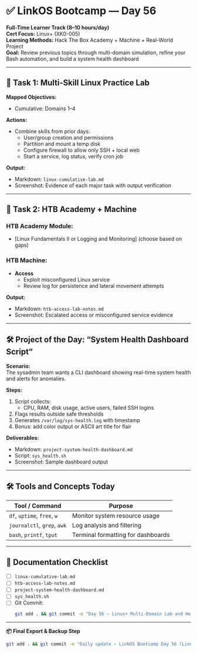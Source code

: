 # ✅ LinkOS Bootcamp — Day 56

**Full-Time Learner Track (8–10 hours/day)**  
**Cert Focus:** Linux+ (XK0-005)  
**Learning Methods:** Hack The Box Academy + Machine + Real-World Project  
**Goal:** Review previous topics through multi-domain simulation, refine your Bash automation, and build a system health dashboard

---

## 🔁 Task 1: Multi-Skill Linux Practice Lab

**Mapped Objectives:**  
- Cumulative: Domains 1–4

**Actions:**  
- Combine skills from prior days:
  - User/group creation and permissions  
  - Partition and mount a temp disk  
  - Configure firewall to allow only SSH + local web  
  - Start a service, log status, verify cron job

**Output:**  
- Markdown: `linux-cumulative-lab.md`  
- Screenshot: Evidence of each major task with output verification

---

## 🧪 Task 2: HTB Academy + Machine

### HTB Academy Module:
- [Linux Fundamentals II or Logging and Monitoring] (choose based on gaps)

### HTB Machine:
- **Access**  
  - Exploit misconfigured Linux service  
  - Review log for persistence and lateral movement attempts

**Output:**  
- Markdown: `htb-access-lab-notes.md`  
- Screenshot: Escalated access or misconfigured service evidence

---

## 🛠️ Project of the Day: “System Health Dashboard Script”

**Scenario:**  
The sysadmin team wants a CLI dashboard showing real-time system health and alerts for anomalies.

**Steps:**  
1. Script collects:
   - CPU, RAM, disk usage, active users, failed SSH logins  
2. Flags results outside safe thresholds  
3. Generates `/var/log/sys-health.log` with timestamp  
4. Bonus: add color output or ASCII art title for flair

**Deliverables:**  
- Markdown: `project-system-health-dashboard.md`  
- Script: `sys_health.sh`  
- Screenshot: Sample dashboard output

---

## 🛠️ Tools and Concepts Today

| Tool / Command     | Purpose                                         |
|--------------------|-------------------------------------------------|
| `df`, `uptime`, `free`, `w` | Monitor system resource usage        |
| `journalctl`, `grep`, `awk` | Log analysis and filtering           |
| `bash`, `printf`, `tput`    | Terminal formatting for dashboards   |

---

## 📁 Documentation Checklist

- [ ] `linux-cumulative-lab.md`  
- [ ] `htb-access-lab-notes.md`  
- [ ] `project-system-health-dashboard.md`  
- [ ] `sys_health.sh`  
- [ ] Git Commit:
  ```bash
  git add . && git commit -m "Day 56 – Linux+ Multi-Domain Lab and Health Dashboard Project" && git push origin main
  ```

---

**📦 Final Export & Backup Step**

```bash
git add . && git commit -m "Daily update – LinkOS Bootcamp Day 56 (Linux+ HTB + Dashboard Project)" && git push origin main
```
